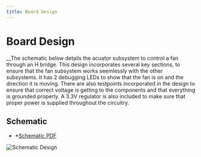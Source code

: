 ```yaml
---
title: Board Design
---
```


# Board Design

__The schematic below details the acuator subsystem to control a fan through an H bridge. This design incorporates several key sections, to ensure that the fan subsystem works seemlessly with the other subsystems. It has 2 debugging LEDs to show that the fan is on and the direction it is moving. There are also testpoints incorporated in the design to ensure that correct voltage is getting to the components and that everything is grounded properly. A 3.3V regulator is also included to make sure that proper power is supplied throughout the circuitry. 

## __Schematic__

* *[Schematic PDF](https://github.com/user-attachments/files/20054130/314_Fan.pdf)
  
![Schematic Design](https://github.com/user-attachments/assets/5d4f5499-23a9-4020-ab75-c99b4490d60e)
